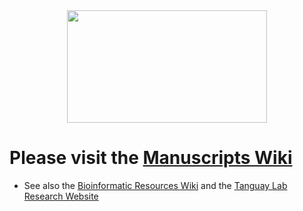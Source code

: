 <br>
<br>

<p align="center">
  <img width="320" height="180" src="https://i.ytimg.com/vi/nrxqRUEaY2c/mqdefault.jpg">
</p>

# Please visit the [Manuscripts Wiki](https://github.com/Tanguay-Lab/Manuscripts/wiki)
* See also the [Bioinformatic Resources Wiki](https://github.com/Tanguay-Lab/Bioinformatic_Resources/wiki) and the [Tanguay Lab Research Website](http://tanguaylab.com)
